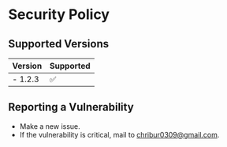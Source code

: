 # Security Policy

## Supported Versions

| Version   | Supported          |
| -------   | ------------------ |
| - 1.2.3   | :white_check_mark: |

## Reporting a Vulnerability

- Make a new issue.
- If the vulnerability is critical, mail to [chribur0309@gmail.com](mailto:chribur0309@gmail.com).

